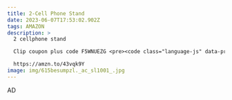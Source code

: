 ```yaml
---
title: 2-Cell Phone Stand
date: 2023-06-07T17:53:02.902Z
tags: AMAZON
description: >
  2 cellphone stand

  Clip coupon plus code F5WNUEZG <pre><code class="language-js" data-prismjs-copy="Click to Copy">F5WNUEZG</code></pre>

  https://amzn.to/43vqk9Y
image: img/615besumpzl._ac_sl1001_.jpg
---
```

A﻿D